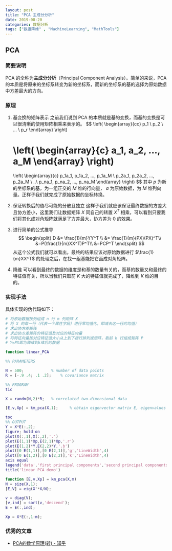 ```yaml
---
layout: post
title: "PCA 主成分分析"
date: 2019-08-20
categories: 数据分析
tags: ["数据降维" , "MachineLearning", "MathTools"]
---
```

## PCA
### 简要说明
PCA 的全称为**主成分分析**（Principal Component Analysis）。简单的来说，PCA 的本质是将原来的坐标系转变为新的坐标系，而新的坐标系的基的选择为原始数据中方差最大的方向。
### 原理
1. 基变换的矩阵表示
	之前我们说到 PCA 的本质就是基的变换，而基的变换是可以很清晰的使用矩阵相乘来表示的。
	$$
	\left( 
	\begin{array}{cc} 
	p_1 \\
	p_2 \\
	... \\
	p_r 
	\end{array}
	\right)

	\left(
	\begin{array}{c}
	a_1, a_2, ..., a_M
	\end{array} 
	\right)
	=
	\left(
	\begin{array}{c}
	p_1a_1, p_1a_2, ..., p_1a_M \\ 
	p_2a_1, p_2a_2, ..., p_2a_M \\
	..\\
	p_na_1, p_na_2, ..., p_na_M
	\end{array} 
	\right)
	$$
	其中 $p$ 为新的坐标系的基，为一组正交的 $M$ 维的行向量， $a$ 为原始数据，为 $M$ 维列向量。正样子我们就完成了原始数据的坐标转换。
2. 保证转换后的值尽可能的分散且独立
	这样子我们就应该保证最终数据的方差大且协方差小，这里我们让数据矩阵 $X$ 同自己的转置 $X^T$ 相乘，可以看到只要我们将其化成对角矩阵就满足了方差最大，协方差为 0 的效果。
3. 进行简单的公式推导
	$$
	\begin{split}
	D &= \frac{1}{m}YY^T \\
	&= \frac{1}{m}(PX)(PX)^T\\
	&=P(\frac{1}{m}XX^T)P^T\\
	&=PCP^T
	\end{split}
	$$
	从这个公式我们就可以看出，最终的结果应该对原始数据进行 $\frac{1}{m}XX^T$ 的处理之后，在找一组基能把它画成对角矩阵。
4. 降维
	可以看到最终的数据的维度是和基的数量有关的，而基的数量又和最终的特征值有关，所以当我们只取前 $K$ 大的特征值就完成了，降维到 $K$ 维的目的。
### 实现手法
具体实现的伪代码如下：
```bash
# 将原始数据按列组成 n 行 m 列矩阵 X
# 将 X 的每一行（代表一个属性字段）进行零均值化，即减去这一行的均值）
# 求出协方差矩阵
# 求出协方差矩阵的特征值及对应的特征向量
# 将特征向量按对应特征值大小从上到下按行排列成矩阵，取前 k 行组成矩阵 P
# Y=PX即为降维到k维后的数据
```

```matlab
function linear_PCA 

%% PARAMETERS

N = 500;			% number of data points
R = [-.9 .4; .1 .2];	% covariance matrix

%% PROGRAM
tic

X = randn(N,2)*R;	% correlated two-dimensional data

[E,v,Xp] = km_pca(X,1);		% obtain eigenvector matrix E, eigenvalues v and principal components Xp

toc
%% OUTPUT
Y = X*E(:,2);
figure; hold on
plot(X(:,1),X(:,2),'.')
plot(E(1,1)*Xp,E(2,1)*Xp,'.r')
plot(E(1,2)*Y,E(2,2)*Y,'.b')
plot([0 E(1,1)],[0 E(2,1)],'g','LineWidth',4)
plot([0 E(1,2)],[0 E(2,2)],'k','LineWidth',4)
axis equal
legend('data','first principal components','second principal components','first principal direction','second principal direction')
title('linear PCA demo')

function [E,v,Xp] = km_pca(X,m)
N = size(X,1);
[E,V] = eig(X'*X/N);

v = diag(V);
[v,ind] = sort(v,'descend');
E = E(:,ind);

Xp = X*E(:,1:m);
```

### 优秀的文章
- [PCA的数学原理(转) - 知乎](https://zhuanlan.zhihu.com/p/21580949)
